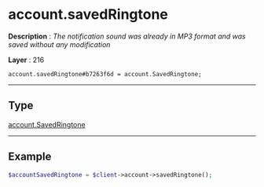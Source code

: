 # account.savedRingtone

**Description** : *The notification sound was already in MP3 format and was saved without any modification*

**Layer** : 216

```tl
account.savedRingtone#b7263f6d = account.SavedRingtone;
```

---

## Type

[account.SavedRingtone](type/account.SavedRingtone)

---

## Example

```php
$accountSavedRingtone = $client->account->savedRingtone();
```
